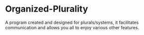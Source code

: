 # Organized-Plurality
A program created and designed for plurals/systems, it facilitates communication and allows you all to enjoy various other features.
